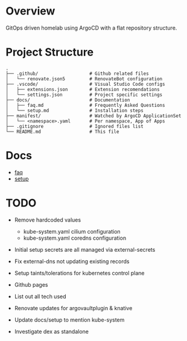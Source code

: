 # Overview

GitOps driven homelab using ArgoCD with a flat repository structure.

# Project Structure

```
.
├── .github/                   # Github related files
│   └── renovate.json5         # RenovateBot configuration
├── .vscode/                   # Visual Studio Code configs
│   ├── extensions.json        # Extension recomendations
│   └── settings.json          # Project specific settings
├── docs/                      # Documentation
│   ├── faq.md                 # Frequently Asked Questions
│   └── setup.md               # Installation steps
├── manifest/                  # Watched by ArgoCD ApplicationSet
│   └── <namespace>.yaml       # Per namespace, App of Apps
├── .gitignore                 # Ignored files list
└── README.md                  # This file
```



# Docs
* [faq](docs/faq.md)
* [setup](docs/setup.md)

# TODO
* Remove hardcoded values
  * kube-system.yaml cilium configuration
  * kube-system.yaml coredns configuration
* Initial setup secrets are all managed via external-secrets
* Fix external-dns not updating existing records

* Setup taints/tolerations for kubernetes control plane
* Github pages
* List out all tech used
* Renovate updates for argovaultplugin & knative
* Update docs/setup to mention kube-system
* Investigate dex as standalone